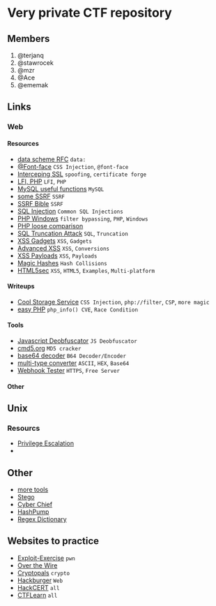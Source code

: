 # Very private CTF repository


## Members
1. @terjanq
2. @stawrocek
3. @mzr
4. @Ace
5. @ememak

## Links
### Web
#### Resources
- [data scheme RFC](http://www.faqs.org/rfcs/rfc2397.html) `data:`
- [@Font-face](https://mksben.l0.cm/2015/10/css-based-attack-abusing-unicode-range.html) `CSS Injection`, `@font-face`
- [Interceping SSL](https://www.trustwave.com/Resources/SpiderLabs-Blog/Intercepting-SSL-And-HTTPS-Traffic-With-mitmproxy-and-SSLsplit/) `spoofing`, `certificate forge`
- [LFI, PHP](https://rawsec.ml/en/local-file-inclusion-remote-code-execution-vulnerability/) `LFI`, `PHP`
- [MySQL useful functions](https://dev.mysql.com/doc/refman/5.7/en/string-functions.html#function_substr) `MySQL`
- [some SSRF](http://blog.safebuff.com/2016/07/03/SSRF-Tips/) `SSRF`
- [SSRF Bible](https://docs.google.com/document/d/1v1TkWZtrhzRLy0bYXBcdLUedXGb9njTNIJXa3u9akHM/edit) `SSRF`
- [SQL Injection](https://websec.ca/kb/sql_injection) `Common SQL Injections`
- [PHP Windows](http://www.madchat.fr/coding/php/secu/onsec.whitepaper-02.eng.pdf) `filter bypassing`, `PHP`, `Windows`
- [PHP loose comparison](http://www.decontextualize.com/wp-content/uploads/2010/01/php-loose-comparisons.png) 
- [SQL Truncation Attack](https://totalwebsecurity.net/injection-attacks/sql-column-truncation/) `SQL`, `Truncation`
- [XSS Gadgets](https://www.blackhat.com/docs/us-17/thursday/us-17-Lekies-Dont-Trust-The-DOM-Bypassing-XSS-Mitigations-Via-Script-Gadgets.pdf) `XSS`, `Gadgets`
- [Advanced XSS](http://blog.rakeshmane.com/2017/08/xssing-web-part-2.html) `XSS`, `Conversions`
- [XSS Payloads](https://github.com/swisskyrepo/PayloadsAllTheThings/tree/master/XSS%20injection) `XSS`, `Payloads`
- [Magic Hashes](https://www.whitehatsec.com/blog/magic-hashes/) `Hash Collisions`
- [HTML5sec](https://html5sec.org/) `XSS`, `HTML5`, `Examples`, `Multi-platform`



#### Writeups
- [Cool Storage Service](https://gynvael.coldwind.pl/?lang=en&id=671) `CSS Injection`, `php://filter`, `CSP`, `more magic`
- [easy PHP](http://dann.com.br/php-winning-the-race-condition-vs-temporary-file-upload-alternative-way-to-easy_php-n1ctf2018/) `php_info() CVE`, `Race Condition`



#### Tools
- [Javascript Deobfuscator](https://www.javascriptdeobfuscator.com/) `JS Deobfuscator`
- [cmd5.org](https://www.cmd5.org/) `MD5 cracker`
- [base64 decoder](https://codebeautify.org/base64-decode) `B64 Decoder/Encoder`
- [multi-type converter](https://cryptii.com/base64-to-hex) `ASCII`, `HEX`, `Base64`
- [Webhook Tester](https://webhook.site) `HTTPS`, `Free Server`


#### Other



## Unix
### Resourcs
- [Privilege Escalation](https://blog.g0tmi1k.com/2011/08/basic-linux-privilege-escalation/)
- 


## Other
- [more tools](https://github.com/SandySekharan/CTF-tool#web-1)
- [Stego](https://github.com/DominicBreuker/stego-toolkit)
- [Cyber Chief](https://gchq.github.io/CyberChef/)
- [HashPump](https://github.com/bwall/HashPump)
- [Regex Dictionary](https://visca.com/regexdict/)



## Websites to practice
- [Exploit-Exercise](https://exploit-exercises.com/protostar/) `pwn`
- [Over the Wire](http://overthewire.org/wargames/)
- [Cryptopals](https://cryptopals.com/) `crypto`
- [Hackburger](https://hackburger.ee/challenge/) `Web`
- [HackCERT](https://hack.cert.pl/) `all`
- [CTFLearn](https://ctflearn.com/) `all`
